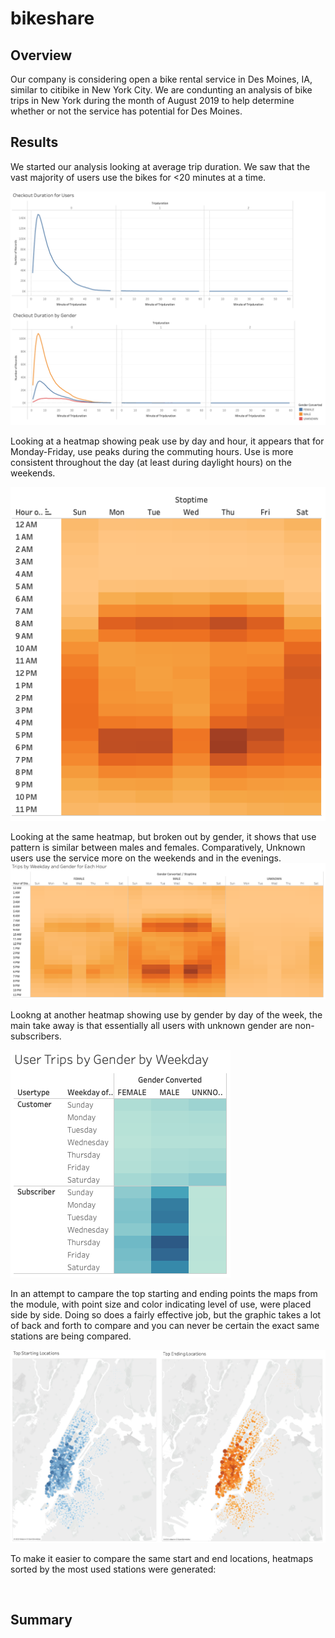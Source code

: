 # bikeshare

## Overview
Our company is considering open a bike rental service in Des Moines, IA, similar to citibike in New York City. We are condunting an analysis of bike trips in New York during the month of August 2019 to help determine whether or not the service has potential for Des Moines.


## Results
We started our analysis looking at average trip duration. We saw that the vast majority of users use the bikes for <20 minutes at a time.

![](https://github.com/mzabrisk/bikeshare/blob/807fb6189d0af31075cc30bbc1ff56e4f9beccf1/images/checkout_duration.png)

Looking at a heatmap showing peak use by day and hour, it appears that for Monday-Friday, use peaks during the commuting hours. Use is more consistent throughout the day (at least during daylight hours) on the weekends.


![](https://github.com/mzabrisk/bikeshare/blob/807fb6189d0af31075cc30bbc1ff56e4f9beccf1/images/peak_use.png)


Looking at the same heatmap, but broken out by gender, it shows that use pattern is similar between males and females. Comparatively, Unknown users use the service more on the weekends and in the evenings.
![](https://github.com/mzabrisk/bikeshare/blob/807fb6189d0af31075cc30bbc1ff56e4f9beccf1/images/peak_use_gender.png)

Lookng at another heatmap showing use by gender by day of the week, the main take away is that essentially all users with unknown gender are non-subscribers.

![](https://github.com/mzabrisk/bikeshare/blob/807fb6189d0af31075cc30bbc1ff56e4f9beccf1/images/use_by_weekday_gender_user.png)


In an attempt to campare the top starting and ending points the maps from the module, with point size and color indicating level of use, were placed side by side. Doing so does a fairly effective job, but the graphic takes a lot of back and forth to compare and you can never be certain the exact same stations are being compared.

![](https://github.com/mzabrisk/bikeshare/blob/807fb6189d0af31075cc30bbc1ff56e4f9beccf1/images/top_locations.png)

To make it easier to compare the same start and end locations, heatmaps sorted by the most used stations were generated:

![]()


## Summary